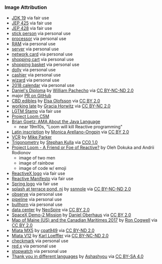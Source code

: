 ### Image Attribution

* [JDK 19](https://openjdk.java.net/projects/jdk/19/) via fair use 
* [JEP 425](https://openjdk.java.net/jeps/425) via fair use
* [JEP 428](https://openjdk.java.net/jeps/428) via fair use
* [stick person](http://clipart-library.com/clip-art/stick-person-transparent-background-21.htm) via personal use
* [processor](http://clipart-library.com/clipart/processor-cliparts_5.htm) via personal use
* [RAM](http://clipart-library.com/clipart/1779303.htm) via personal use
* [server](http://clipart-library.com/clipart/n1095017.htm) via personal use
* [network card](http://clipart-library.com/clipart/1864269.htm) via personal use
* [shopping cart](http://clipart-library.com/clipart/n730768.htm) via personal use
* [shopping basket](http://clipart-library.com/clipart/shopping-basket-cliparts_1.htm) via personal use
* [dolly](http://clipart-library.com/clipart/LTd5q64Rc.htm) via personal use
* [cashier](http://clipart-library.com/clipart/1834038.htm) via personal use  
* [wizard](http://clipart-library.com/clipart/474861.htm) via personal use
* [2018 calendar](https://pixabay.com/illustrations/calendar-2018-agenda-annual-planner-3070533/) via personal use
* [Daniel's Diploma](https://www.flickr.com/photos/william_pacheco/531614052) by [William Pachecho](https://www.flickr.com/photos/william_pacheco/) via [CC BY-NC-ND 2.0](https://creativecommons.org/licenses/by-nc-nd/2.0/) 
* major [PR on GitHub](https://github.com/openjdk/jdk/pull/8166/files)
* [CBD edibles](https://www.flickr.com/photos/elsaolofsson/51385864964) by [Elsa Olofsson](https://www.flickr.com/photos/elsaolofsson/) via [CC BY 2.0](https://creativecommons.org/licenses/by/2.0/)
* [working late](https://www.flickr.com/photos/grazia-horwitz/50957284276) by [Gracia Horwitz](https://www.flickr.com/photos/grazia-horwitz/) via [CC BY-NC 2.0](https://creativecommons.org/licenses/by-nc/2.0/)
* [LGTM Stamp](https://knowyourmeme.com/photos/1287614-lgtm) via fair use
* [Project Loom C5M](https://github.com/ebarlas/project-loom-c5m)
* [Brian Goetz: AMA About the Java Language](https://www.youtube.com/watch?v=9si7gK94gLo)
    - near 19m10s, "Loom will kill Reactive programming"
* [Latin inscription](https://www.flickr.com/photos/maong/104829929) by [Monica Arellano-Ongpin](https://www.flickr.com/photos/maong/) via [CC BY 2.0](https://creativecommons.org/licenses/by/2.0/)
* [VCR](https://www.flickr.com/photos/parkermj/49736510) by [Mike Parker](https://www.flickr.com/photos/parkermj/) 
* [Trigonometry](https://en.wikipedia.org/wiki/Trigonometry#/media/File:Sinus_und_Kosinus_am_Einheitskreis_1.svg) by [Stephan Kulla](http://kulla.me/en/) via [CC0 1.0](https://creativecommons.org/publicdomain/zero/1.0/deed.en)
* [Project Loom - A Friend or Foe of Reactive?](https://www.youtube.com/watch?v=YwG04UZP2a0) by Oleh Dokuka and Andrii Rodionov
    - image of two men
    - image of rainbow
    - image of code w/ emoji 
* [ReactiveX logo](https://reactivex.io/) via fair use
* [Reactive Manifesto](https://www.reactivemanifesto.org/) via fair use
* [Spring logo](https://docs.spring.io/spring-framework/docs/current/reference/html/web-reactive.html) via fair use 
* [splash at terrace pond, nj](https://www.flickr.com/photos/94915717@N00/47013595) by [ssnnole](https://www.flickr.com/photos/94915717@N00/) via [CC BY-NC-ND 2.0](https://creativecommons.org/licenses/by-nc-nd/2.0/)
* [observe](http://clipart-library.com/clipart/194496.htm) via personal use
* [pipeline](http://clipart-library.com/clipart/n1319118.htm) via personal use
* [bullhorn](http://clipart-library.com/clipart/1348674.htm) via personal use
* [data center](https://www.flickr.com/photos/neospire/3595638492) by [NeoSpire](https://www.flickr.com/photos/neospire/) via [CC BY 2.0](https://creativecommons.org/licenses/by/2.0/)
* [SpaceX Demo-2 Mission](https://www.flickr.com/photos/163370954@N08/49954317842) by [Daniel Oberhaus](https://www.flickr.com/photos/163370954@N08/) via [CC BY 2.0](https://creativecommons.org/licenses/by/2.0/)
* [Map of Maine (US) and the Canadian Maritimes 2017](https://www.flickr.com/photos/22711505@N05/38068706042) by [Ron Cogwell](https://www.flickr.com/photos/22711505@N05/) via [CC BY 2.0](https://creativecommons.org/licenses/by/2.0/)
* [Miata MX5](https://www.flickr.com/photos/60456850@N03/5892103690) by [cpat949](https://www.flickr.com/photos/60456850@N03/) via [CC BY-ND 2.0](https://creativecommons.org/licenses/by-nd/2.0/)
* [Miata V12](https://www.flickr.com/photos/mad-czech/4349324594) by [Karl Loeffler](https://www.flickr.com/photos/mad-czech/) via [CC BY-NC-ND 2.0](https://creativecommons.org/licenses/by-nc-nd/2.0/)
* [checkmark](http://clipart-library.com/clip-art/green-check-mark-icon-transparent-background-11.htm) via personal use
* [red x](http://clipart-library.com/clip-art/x-mark-transparent-background-15.htm) via personal use
* [stopwatch](http://clipart-library.com/clipart/1505841.htm) via personal use
* [Thank you in different languages](https://commons.wikimedia.org/wiki/File:Thank-you-word-cloud.jpg) by [Ashashyou](https://commons.wikimedia.org/wiki/User:Ashashyou) via [CC BY-SA 4.0](https://creativecommons.org/licenses/by-sa/4.0/deed.en)
